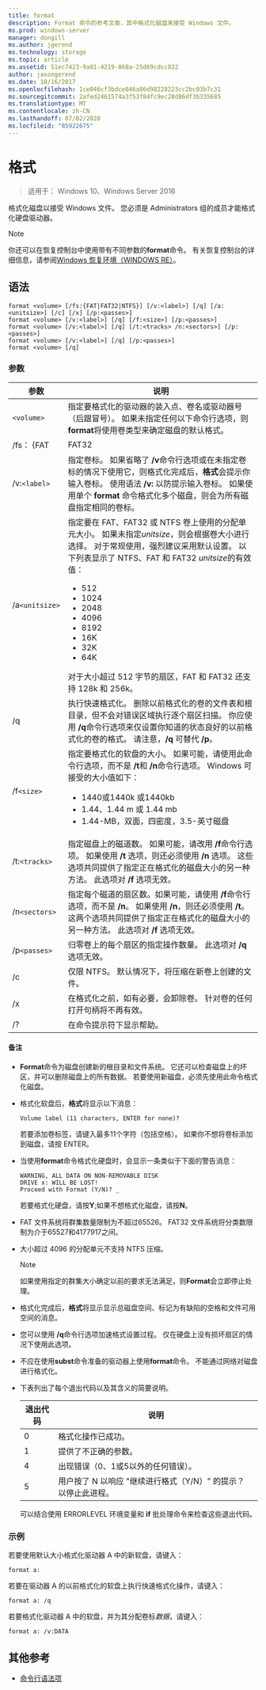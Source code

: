 ```yaml
---
title: format
description: Format 命令的参考文章，其中格式化磁盘来接受 Windows 文件。
ms.prod: windows-server
manager: dongill
ms.author: jgerend
ms.technology: storage
ms.topic: article
ms.assetid: 51ec7423-9a01-4219-868a-25d69cdcc832
author: jasongerend
ms.date: 10/16/2017
ms.openlocfilehash: 1ce046cf3bdce046a86d98228223cc2bc03b7c31
ms.sourcegitcommit: 2afed2461574a3f53f84fc9ec28d86df3b335685
ms.translationtype: MT
ms.contentlocale: zh-CN
ms.lasthandoff: 07/02/2020
ms.locfileid: "85922675"
---
```

# <a name="format"></a>格式

> 适用于： Windows 10、Windows Server 2016

格式化磁盘以接受 Windows 文件。 您必须是 Administrators 组的成员才能格式化硬盘驱动器。

> [!NOTE]
> 你还可以在恢复控制台中使用带有不同参数的**format**命令。 有关恢复控制台的详细信息，请参阅[Windows 恢复环境（WINDOWS RE）](https://docs.microsoft.com/windows-hardware/manufacture/desktop/windows-recovery-environment--windows-re--technical-reference)。

## <a name="syntax"></a>语法

```
format <volume> [/fs:{FAT|FAT32|NTFS}] [/v:<label>] [/q] [/a:<unitsize>] [/c] [/x] [/p:<passes>]
format <volume> [/v:<label>] [/q] [/f:<size>] [/p:<passes>]
format <volume> [/v:<label>] [/q] [/t:<tracks> /n:<sectors>] [/p:<passes>]
format <volume> [/v:<label>] [/q] [/p:<passes>]
format <volume> [/q]
```

### <a name="parameters"></a>参数

| 参数 | 说明 |
| --------- | ----------- |
| `<volume>` | 指定要格式化的驱动器的装入点、卷名或驱动器号（后跟冒号）。 如果未指定任何以下命令行选项，则**format**将使用卷类型来确定磁盘的默认格式。 |
| /fs： {FAT | FAT32 | NTFS | 指定文件系统（FAT、FAT32、NTFS）的类型。 |
| /v:`<label>` | 指定卷标。 如果省略了 **/v**命令行选项或在未指定卷标的情况下使用它，则格式化完成后，**格式**会提示你输入卷标。 使用语法 **/v:** 以防提示输入卷标。 如果使用单个 **format** 命令格式化多个磁盘，则会为所有磁盘指定相同的卷标。 |
| /a`<unitsize>` | 指定要在 FAT、FAT32 或 NTFS 卷上使用的分配单元大小。 如果未指定*unitsize*，则会根据卷大小进行选择。 对于常规使用，强烈建议采用默认设置。 以下列表显示了 NTFS、FAT 和 FAT32 *unitsize*的有效值：<ul><li>512</li><li>1024</li><li>2048</li><li>4096</li><li>8192</li><li>16K</li><li>32K</li><li>64K</li></ul>对于大小超过 512 字节的扇区，FAT 和 FAT32 还支持 128k 和 256k。 |
| /q | 执行快速格式化。 删除以前格式化的卷的文件表和根目录，但不会对错误区域执行逐个扇区扫描。 你应使用 **/q**命令行选项来仅设置你知道的状态良好的以前格式化的卷的格式。 请注意，**/q** 可替代 **/p**。 |
| /f`<size>` | 指定要格式化的软盘的大小。 如果可能，请使用此命令行选项，而不是 **/t**和 **/n**命令行选项。 Windows 可接受的大小值如下：<ul><li>1440或1440k 或1440kb</li><li>1.44、1.44 m 或 1.44 mb</li><li>1.44-MB，双面，四密度，3.5-英寸磁盘</li></ul> |
| /t:`<tracks>` | 指定磁盘上的磁道数。 如果可能，请改用 **/f**命令行选项。 如果使用 **/t** 选项，则还必须使用 **/n** 选项。 这些选项共同提供了指定正在格式化的磁盘大小的另一种方法。 此选项对 **/f** 选项无效。 |
| /n`<sectors>` | 指定每个磁道的扇区数。如果可能，请使用 **/f**命令行选项，而不是 **/n**。 如果使用 **/n**，则还必须使用 **/t**。 这两个选项共同提供了指定正在格式化的磁盘大小的另一种方法。 此选项对 **/f** 选项无效。 |
| /p`<passes>` | 归零卷上的每个扇区的指定操作数量。 此选项对 **/q** 选项无效。 |
| /c | 仅限 NTFS。 默认情况下，将压缩在新卷上创建的文件。 |
| /x | 在格式化之前，如有必要，会卸除卷。 针对卷的任何打开句柄将不再有效。 |
| /? | 在命令提示符下显示帮助。 |

#### <a name="remarks"></a>备注

- **Format**命令为磁盘创建新的根目录和文件系统。 它还可以检查磁盘上的坏区，并可以删除磁盘上的所有数据。 若要使用新磁盘，必须先使用此命令格式化磁盘。

- 格式化软盘后，**格式**将显示以下消息：

    `Volume label (11 characters, ENTER for none)?`

    若要添加卷标签，请键入最多11个字符（包括空格）。 如果你不想将卷标添加到磁盘，请按 ENTER。

- 当使用**format**命令格式化硬盘时，会显示一条类似于下面的警告消息：

  ```
  WARNING, ALL DATA ON NON-REMOVABLE DISK
  DRIVE x: WILL BE LOST!
  Proceed with Format (Y/N)? _
  ```

  若要格式化硬盘，请按**Y**;如果不想格式化磁盘，请按**N**。

- FAT 文件系统将群集数量限制为不超过65526。 FAT32 文件系统将分类数限制为介于65527和4177917之间。

- 大小超过 4096 的分配单元不支持 NTFS 压缩。

  > [!NOTE]
  > 如果使用指定的群集大小确定以前的要求无法满足，则**Format**会立即停止处理。

- 格式化完成后，**格式**将显示显示总磁盘空间、标记为有缺陷的空格和文件可用空间的消息。

- 您可以使用 **/q**命令行选项加速格式设置过程。 仅在硬盘上没有损坏扇区的情况下使用此选项。

- 不应在使用**subst**命令准备的驱动器上使用**format**命令。 不能通过网络对磁盘进行格式化。

- 下表列出了每个退出代码以及其含义的简要说明。

  | 退出代码 | 说明 |
  | --------- | ----------- |
  | 0 | 格式化操作已成功。 |
  | 1 | 提供了不正确的参数。 |
  | 4 | 出现错误（0、1或5以外的任何错误）。 |
  | 5 | 用户按了 N 以响应 "继续进行格式（Y/N）" 的提示？ 以停止此进程。 |

  可以结合使用 ERRORLEVEL 环境变量和 **if** 批处理命令来检查这些退出代码。

### <a name="examples"></a>示例

若要使用默认大小格式化驱动器 A 中的新软盘，请键入：

```
format a:
```

若要在驱动器 A 的以前格式化的软盘上执行快速格式化操作，请键入：

```
format a: /q
```

若要格式化驱动器 A 中的软盘，并为其分配卷标*数据*，请键入：

```
format a: /v:DATA
```

## <a name="additional-references"></a>其他参考

- [命令行语法项](https://technet.microsoft.com/library/cc771080.aspx)
